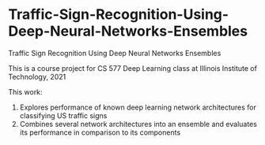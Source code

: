 # Traffic-Sign-Recognition-Using-Deep-Neural-Networks-Ensembles
Traffic Sign Recognition Using Deep Neural Networks Ensembles

This is a course project for CS 577 Deep Learning class at Illinois Institute of Technology, 2021

This work:
1) Explores performance of known deep learning network architectures for classifying US traffic signs
2) Combines several network architectures into an ensemble and evaluates its performance in comparison to its components

